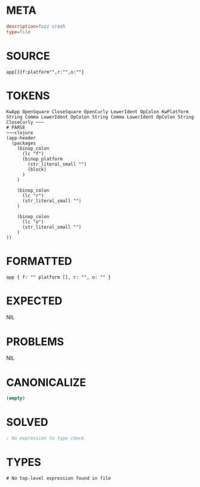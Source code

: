 # META
~~~ini
description=fuzz crash
type=file
~~~
# SOURCE
~~~roc
app[]{f:platform"",r:"",o:""}
~~~
# TOKENS
~~~text
KwApp OpenSquare CloseSquare OpenCurly LowerIdent OpColon KwPlatform String Comma LowerIdent OpColon String Comma LowerIdent OpColon String CloseCurly ~~~
# PARSE
~~~clojure
(app-header
  (packages
    (binop_colon
      (lc "f")
      (binop_platform
        (str_literal_small "")
        (block)
      )
    )

    (binop_colon
      (lc "r")
      (str_literal_small "")
    )

    (binop_colon
      (lc "o")
      (str_literal_small "")
    )
))
~~~
# FORMATTED
~~~roc
app { f: "" platform [], r: "", o: "" }

~~~
# EXPECTED
NIL
# PROBLEMS
NIL
# CANONICALIZE
~~~clojure
(empty)
~~~
# SOLVED
~~~clojure
; No expression to type check
~~~
# TYPES
~~~roc
# No top-level expression found in file
~~~
